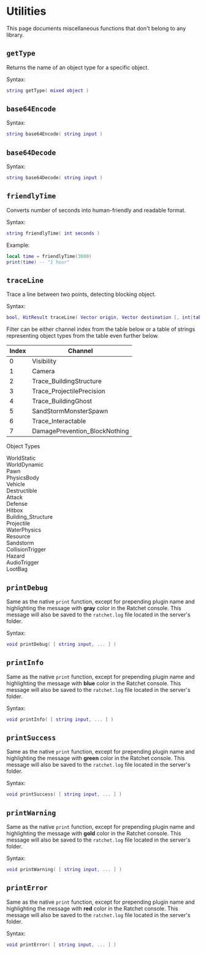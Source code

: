 # Utilities
This page documents miscellaneous functions that don't belong to any library.

## `getType` <Badge type="info" text="function" />
Returns the name of an object type for a specific object.

Syntax:
```lua
string getType( mixed object )
```

## `base64Encode` <Badge type="info" text="function" />
Syntax:
```lua
string base64Encode( string input )
```

## `base64Decode` <Badge type="info" text="function" />
Syntax:
```lua
string base64Decode( string input )
```

## `friendlyTime` <Badge type="info" text="function" />
Converts number of seconds into human-friendly and readable format.

Syntax:
```lua
string friendlyTime( int seconds )
```

Example:
```lua
local time = friendlyTime(3600)
print(time) -- "1 hour"
```

## `traceLine` <Badge type="info" text="function" />
Trace a line between two points, detecting blocking object.

Syntax:
```lua
bool, HitResult traceLine( Vector origin, Vector destination [, int|table<string> filter = 0, bool complex = false, table<Actor> ignoreList = {} ] )
```

Filter can be either channel index from the table below or a table of strings representing object types from the table even further below.

| Index | Channel |
|-|-|
| 0 | Visibility |
| 1 | Camera |
| 2 | Trace_BuildingStructure |
| 3 | Trace_ProjectilePrecision |
| 4 | Trace_BuildingGhost |
| 5 | SandStormMonsterSpawn |
| 6 | Trace_Interactable |
| 7 | DamagePrevention_BlockNothing |

Object Types
<div class="table-list">
<div class="entry-wide">WorldStatic</div>
<div class="entry-wide">WorldDynamic</div>
<div class="entry-wide">Pawn</div>
<div class="entry-wide">PhysicsBody</div>
<div class="entry-wide">Vehicle</div>
<div class="entry-wide">Destructible</div>
<div class="entry-wide">Attack</div>
<div class="entry-wide">Defense</div>
<div class="entry-wide">Hitbox</div>
<div class="entry-wide">Building_Structure</div>
<div class="entry-wide">Projectile</div>
<div class="entry-wide">WaterPhysics</div>
<div class="entry-wide">Resource</div>
<div class="entry-wide">Sandstorm</div>
<div class="entry-wide">CollisionTrigger</div>
<div class="entry-wide">Hazard</div>
<div class="entry-wide">AudioTrigger</div>
<div class="entry-wide">LootBag</div>
</div>

## `printDebug` <Badge type="info" text="function" />
Same as the native `print` function, except for prepending plugin name and highlighting the message with **gray** color in the Ratchet console.
This message will also be saved to the `ratchet.log` file located in the server's folder.

Syntax:
```lua
void printDebug( [ string input, ... ] )
```

## `printInfo` <Badge type="info" text="function" />
Same as the native `print` function, except for prepending plugin name and highlighting the message with **blue** color in the Ratchet console.
This message will also be saved to the `ratchet.log` file located in the server's folder.

Syntax:
```lua
void printInfo( [ string input, ... ] )
```

## `printSuccess` <Badge type="info" text="function" />
Same as the native `print` function, except for prepending plugin name and highlighting the message with **green** color in the Ratchet console.
This message will also be saved to the `ratchet.log` file located in the server's folder.

Syntax:
```lua
void printSuccess( [ string input, ... ] )
```

## `printWarning` <Badge type="info" text="function" />
Same as the native `print` function, except for prepending plugin name and highlighting the message with **gold** color in the Ratchet console.
This message will also be saved to the `ratchet.log` file located in the server's folder.

Syntax:
```lua
void printWarning( [ string input, ... ] )
```

## `printError` <Badge type="info" text="function" />
Same as the native `print` function, except for prepending plugin name and highlighting the message with **red** color in the Ratchet console.
This message will also be saved to the `ratchet.log` file located in the server's folder.

Syntax:
```lua
void printError( [ string input, ... ] )
```